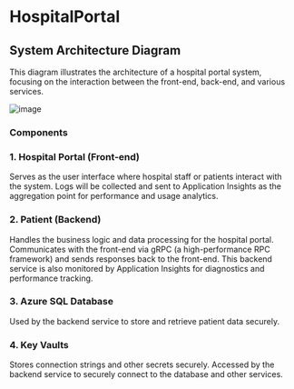 # HospitalPortal

##  System Architecture Diagram
This diagram illustrates the architecture of a hospital portal system, focusing on the interaction between the front-end, back-end, and various services.

![image](https://github.com/user-attachments/assets/6305995e-6bc3-440a-947b-d3cfcd510d93)

### Components

### 1. Hospital Portal (Front-end)
Serves as the user interface where hospital staff or patients interact with the system.
Logs will be collected and sent to Application Insights as the aggregation point for performance and usage analytics.

### 2. Patient (Backend)
Handles the business logic and data processing for the hospital portal.
Communicates with the front-end via gRPC (a high-performance RPC framework) and sends responses back to the front-end.
This backend service is also monitored by Application Insights for diagnostics and performance tracking.

### 3. Azure SQL Database
Used by the backend service to store and retrieve patient data securely.

### 4. Key Vaults
Stores connection strings and other secrets securely.
Accessed by the backend service to securely connect to the database and other services.
